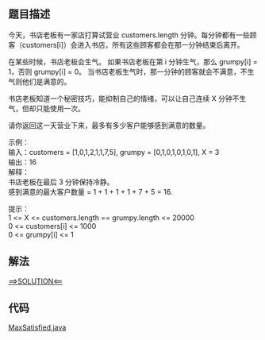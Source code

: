 ## 题目描述

今天，书店老板有一家店打算试营业 customers.length 分钟。每分钟都有一些顾客（customers[i]）会进入书店，所有这些顾客都会在那一分钟结束后离开。

在某些时候，书店老板会生气。 如果书店老板在第 i 分钟生气，那么 grumpy[i] = 1，否则 grumpy[i] = 0。 当书店老板生气时，那一分钟的顾客就会不满意，不生气则他们是满意的。

书店老板知道一个秘密技巧，能抑制自己的情绪，可以让自己连续 X 分钟不生气，但却只能使用一次。

请你返回这一天营业下来，最多有多少客户能够感到满意的数量。

示例：
<br>输入：customers = [1,0,1,2,1,1,7,5], grumpy = [0,1,0,1,0,1,0,1], X = 3
<br>输出：16
<br>解释：
<br>书店老板在最后 3 分钟保持冷静。
<br>感到满意的最大客户数量 = 1 + 1 + 1 + 1 + 7 + 5 = 16.

提示：
<br>1 <= X <= customers.length == grumpy.length <= 20000
<br>0 <= customers[i] <= 1000
<br>0 <= grumpy[i] <= 1

## 解法

[==>SOLUTION<==](https://leetcode-cn.com/problems/grumpy-bookstore-owner/solution/ai-sheng-qi-de-shu-dian-lao-ban-by-leetc-dloq/)

## 代码

[MaxSatisfied.java](https://github.com/Marshal7cc/LeetCode-Java/blob/master/src/slidewindow/MaxSatisfied.java)

